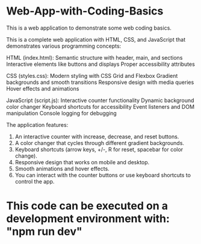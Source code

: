 # Web-App-with-Coding-Basics
This is a web application to demonstrate some web coding basics.

This is a complete web application with HTML, CSS, and JavaScript that demonstrates various programming concepts:

HTML (index.html):
Semantic structure with header, main, and sections
Interactive elements like buttons and displays
Proper accessibility attributes

CSS (styles.css):
Modern styling with CSS Grid and Flexbox
Gradient backgrounds and smooth transitions
Responsive design with media queries
Hover effects and animations

JavaScript (script.js):
Interactive counter functionality
Dynamic background color changer
Keyboard shortcuts for accessibility
Event listeners and DOM manipulation
Console logging for debugging

The application features:
1. An interactive counter with increase, decrease, and reset buttons.
2. A color changer that cycles through different gradient backgrounds.
3. Keyboard shortcuts (arrow keys, +/-, R for reset, spacebar for color change).
4. Responsive design that works on mobile and desktop.
5. Smooth animations and hover effects.
6. You can interact with the counter buttons or use keyboard shortcuts to control the app.
   
# This code can be executed on a development environment with: "npm run dev"
